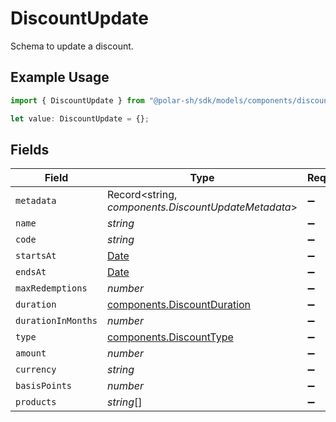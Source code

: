 # DiscountUpdate

Schema to update a discount.

## Example Usage

```typescript
import { DiscountUpdate } from "@polar-sh/sdk/models/components/discountupdate.js";

let value: DiscountUpdate = {};
```

## Fields

| Field                                                                                         | Type                                                                                          | Required                                                                                      | Description                                                                                   |
| --------------------------------------------------------------------------------------------- | --------------------------------------------------------------------------------------------- | --------------------------------------------------------------------------------------------- | --------------------------------------------------------------------------------------------- |
| `metadata`                                                                                    | Record<string, *components.DiscountUpdateMetadata*>                                           | :heavy_minus_sign:                                                                            | N/A                                                                                           |
| `name`                                                                                        | *string*                                                                                      | :heavy_minus_sign:                                                                            | N/A                                                                                           |
| `code`                                                                                        | *string*                                                                                      | :heavy_minus_sign:                                                                            | N/A                                                                                           |
| `startsAt`                                                                                    | [Date](https://developer.mozilla.org/en-US/docs/Web/JavaScript/Reference/Global_Objects/Date) | :heavy_minus_sign:                                                                            | N/A                                                                                           |
| `endsAt`                                                                                      | [Date](https://developer.mozilla.org/en-US/docs/Web/JavaScript/Reference/Global_Objects/Date) | :heavy_minus_sign:                                                                            | N/A                                                                                           |
| `maxRedemptions`                                                                              | *number*                                                                                      | :heavy_minus_sign:                                                                            | N/A                                                                                           |
| `duration`                                                                                    | [components.DiscountDuration](../../models/components/discountduration.md)                    | :heavy_minus_sign:                                                                            | N/A                                                                                           |
| `durationInMonths`                                                                            | *number*                                                                                      | :heavy_minus_sign:                                                                            | N/A                                                                                           |
| `type`                                                                                        | [components.DiscountType](../../models/components/discounttype.md)                            | :heavy_minus_sign:                                                                            | N/A                                                                                           |
| `amount`                                                                                      | *number*                                                                                      | :heavy_minus_sign:                                                                            | N/A                                                                                           |
| `currency`                                                                                    | *string*                                                                                      | :heavy_minus_sign:                                                                            | N/A                                                                                           |
| `basisPoints`                                                                                 | *number*                                                                                      | :heavy_minus_sign:                                                                            | N/A                                                                                           |
| `products`                                                                                    | *string*[]                                                                                    | :heavy_minus_sign:                                                                            | N/A                                                                                           |